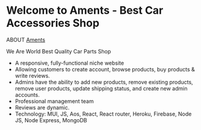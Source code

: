 # Welcome to Aments - Best Car Accessories Shop

ABOUT [Aments](https://aments-9b6e4.web.app/)

We Are World Best Quality Car Parts Shop

* A responsive, fully-functional niche website
* Allowing customers to create account, browse products, buy products & write reviews.
* Admins have the ability to add new products, remove existing products, remove user products, update shipping status, and create new admin accounts.
* Professional management team
* Reviews are dynamic.
* Technology: MUI, JS, Aos, React, React router, Heroku, Firebase, Node JS, Node Express, MongoDB 

